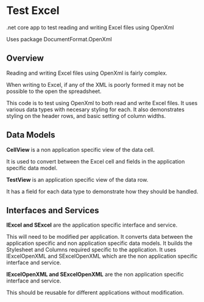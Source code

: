 # Test Excel
.net core app to test reading and writing Excel files using OpenXml

Uses package DocumentFormat.OpenXml

## Overview
Reading and writing Excel files using OpenXml is fairly complex.

When writing to Excel, if any of the XML is poorly formed it may not be possible to the open the spreadsheet.

This code is to test using OpenXml to both read and write Excel files.
It uses various data types with necesary styling for each.
It also demonstrates styling on the header rows, and basic setting of column widths.

## Data Models
**CellView** is a non application specific view of the data cell.

It is used to convert between the Excel cell and fields in the application specific data model.

**TestView** is an application specific view of the data row.

It has a field for each data type to demonstrate how they should be handled.

## Interfaces and Services
**IExcel and SExcel** are the application specific interface and service.

This will need to be modified per application.
It converts data between the application specific and non application specific data models.
It builds the Stylesheet and Columns required specific to the application.
It uses IExcelOpenXML and SExcelOpenXML which are the non application specific interface and service.

**IExcelOpenXML and SExcelOpenXML** are the non application specific interface and service.

This should be reusable for different applications without modification.
